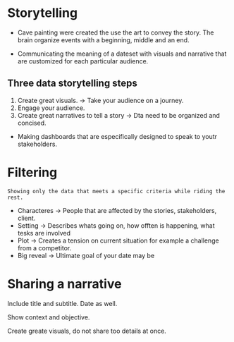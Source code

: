 # Storytelling

*    Cave painting were created the use the art to convey the story. The brain organize events with a beginning, middle and an end. 

*   Communicating the meaning of a dateset with visuals and narrative that are customized for each particular audience.

##  Three data storytelling steps

1.  Create great visuals. -> Take your audience on a journey.
2.  Engage your audience.
3.  Create great narratives to tell a story ->  Dta need to be organized and concised.

*   Making dashboards that are especifically designed to speak to youtr stakeholders.

#   Filtering
    Showing only the data that meets a specific criteria while riding the rest. 

*    Characteres -> People that are affected by the stories, stakeholders, client.
*    Setting -> Describes whats going on, how offten is happening, what tesks are involved
*    Plot -> Creates a tension on current situation for example a challenge from a competitor.
*    Big reveal -> Ultimate goal of your date may be

# Sharing a narrative
Include title and subtitle. Date as well.

Show context and objective.

Create greate visuals, do not share too details at once.





